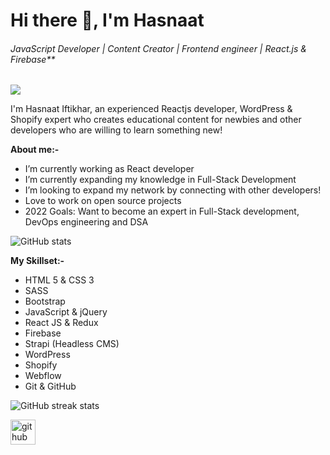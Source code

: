 # Hi there 👋, I'm Hasnaat
###### JavaScript Developer | Content Creator | Frontend engineer | React.js & Firebase**

![](https://media-exp1.licdn.com/dms/image/C4E16AQHAyLHmndf82A/profile-displaybackgroundimage-shrink_350_1400/0/1635874472944?e=1651104000&v=beta&t=5JYM6HMBa6bnL3jfrDVrPLQZHzOobkQ57lma-YXoyfA)

I'm Hasnaat Iftikhar, an experienced Reactjs developer, WordPress & Shopify expert who creates educational content for newbies and other developers who are willing to learn something new!

**About me:-**
- I’m currently working as React developer
- I’m currently expanding my knowledge in Full-Stack Development
- I’m looking to expand my network by connecting with other developers!
- Love to work on open source projects
- 2022 Goals: Want to become an expert in Full-Stack development, DevOps engineering and DSA


![GitHub stats](https://github-readme-stats.vercel.app/api?username=Hasnaat-Iftikhar&show_icons=true)  


**My Skillset:-**
- HTML 5 & CSS 3
- SASS
- Bootstrap
- JavaScript & jQuery
- React JS & Redux
- Firebase
- Strapi (Headless CMS)
- WordPress
- Shopify
- Webflow
- Git & GitHub

![GitHub streak stats](https://github-readme-streak-stats.herokuapp.com/?user=Hasnaat-Iftikhar)  





[<img src='https://cdn.jsdelivr.net/npm/simple-icons@3.0.1/icons/github.svg' alt='github' height='40'>](https://github.com/Hasnaat-Iftikhar)  

